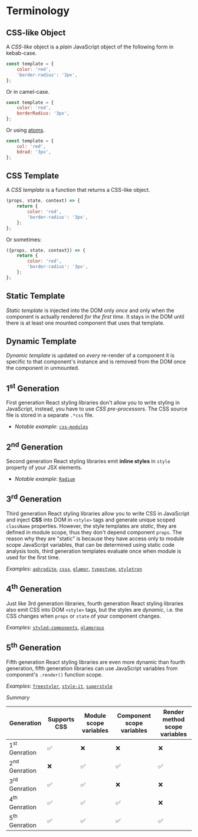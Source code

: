 # Terminology


## CSS-like Object

A *CSS-like* object is a *plain* JavaScript object of the following form in kebab-case.

```js
const template = {
    color: 'red',
    'border-radius': '3px',
};
```

Or in camel-case.

```js
const template = {
    color: 'red',
    borderRadius: '3px',
};
```

Or using [atoms](./feat/atoms.md).

```js
const template = {
    col: 'red',
    bdrad: '3px',
};
```


## CSS Template

A *CSS template* is a function that returns a CSS-like object.

```js
(props, state, context) => {
    return {
        color: 'red',
        'border-radius': '3px',
    };
};
```

Or sometimes:

```js
({props, state, context}) => {
    return {
        color: 'red',
        'border-radius': '3px',
    };
};
```


## Static Template

*Static template* is injected into the DOM only *once* and only when the component is actually rendered
*for the first time*. It stays in the DOM until there is at least one mounted component that uses that template.


## Dynamic Template

*Dynamic template* is updated on *every* re-render of a component it is specific to that component's instance
and is removed from the DOM once the component in unmounted.


## 1<sup>st</sup> Generation

First generation React styling libraries don't allow you to write styling in JavaScript, instead,
you have to use *CSS pre-processors*. The CSS source file is stored in a separate `.*css` file.

  - *Notable example*: [`css-modules`][lib-css-modules]


## 2<sup>nd</sup> Generation

Second generation React styling libraries emit __inline styles__ in `style` property of your JSX
elements.

  - *Notable example*: [`Radium`][lib-radium]



## 3<sup>rd</sup> Generation

Third generation React styling libraries allow you to write CSS in JavaScript and inject __CSS__ into
DOM in `<style>` tags and generate unique scoped `className` properties. However, the style templates are *static*,
they are defined in module scope, thus they don't depend component `props`. The reason why they are "static" is
because they have access only to module scope JavaScript variables, that can be determined using static code analysis
tools, third generation templates evaluate once when module is used for the first time.

*Examples*: [`aphrodite`][lib-aphrodite], [`cssx`][lib-cssx], [`glamor`][lib-glamor], [`typestype`][lib-typestype], [`styletron`](lib-styletron)


## 4<sup>th</sup> Generation

Just like 3rd generation libraries, fourth generation React styling libraries also emit CSS into DOM `<style>` tags,
but the styles are *dynamic*, i.e. the CSS changes when `props` or `state` of your component changes.

*Examples*: [`styled-components`][lib-styled-components], [`glamorous`][lib-glamorous]


## 5<sup>th</sup> Generation

Fifth generation React styling libraries are even more dynamic than fourth generation, fifth generation libraries
can use JavaScript variables from component's `.render()` function scope.

*Examples*: [`freestyler`][lib-freestyler], [`style-it`][lib-style-it], [`superstyle`][lib-superstyle]


*Summary*

|Generation|Supports CSS|Module scope variables|Component scope variables|Render method scope variables|
|----------|------------|----------------------|-------------------------|-----------------------------|
|1<sup>st</sup> Genration|✅|❌|❌|❌|
|2<sup>nd</sup> Genration|❌|✅|✅|✅|
|3<sup>rd</sup> Genration|✅|✅|❌|❌|
|4<sup>th</sup> Genration|✅|✅|✅|❌|
|5<sup>th</sup> Genration|✅|✅|✅|✅|



[lib-css-modules]: https://github.com/css-modules/css-modules
[lib-radium]: https://github.com/FormidableLabs/radium
[lib-aphrodite]: https://github.com/Khan/aphrodite
[lib-cssx]: https://github.com/krasimir/cssx
[lib-glamor]: https://github.com/threepointone/glamor
[lib-typestype]: https://github.com/typestyle/typestyle
[lib-styletron]: https://github.com/rtsao/styletron
[lib-styled-components]: https://github.com/styled-components/styled-components
[lib-glamorous]: https://github.com/paypal/glamorous
[lib-restyles]: https://github.com/tkh44/restyles
[lib-freestyler]: https://github.com/streamich/freestyler
[lib-style-it]: https://github.com/buildbreakdo/style-it
[lib-superstyle]: https://github.com/jxnblk/superstyle
